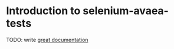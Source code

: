 # Introduction to selenium-avaea-tests

TODO: write [great documentation](http://jacobian.org/writing/what-to-write/)
